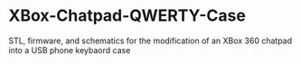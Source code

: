# XBox-Chatpad-QWERTY-Case
STL, firmware, and schematics for the modification of an XBox 360 chatpad into a USB phone keybaord case
